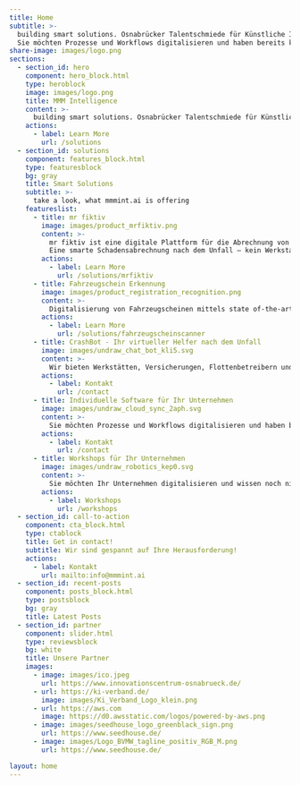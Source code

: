 ```yaml
---
title: Home
subtitle: >-
  building smart solutions. Osnabrücker Talentschmiede für Künstliche Intelligenz und Digitales.
  Sie möchten Prozesse und Workflows digitalisieren und haben bereits konkrete Ideen? Wir entwickeln gemeinsam mit Ihnen datenbasierte digitale Services. Maßgeschneiderte Innovationen. Sprechen Sie uns gerne für Ihr individuelles Produkt an.
share-image: images/logo.png
sections:
  - section_id: hero
    component: hero_block.html
    type: heroblock
    image: images/logo.png
    title: MMM Intelligence
    content: >-
      building smart solutions. Osnabrücker Talentschmiede für Künstliche Intelligenz und Digitales.
    actions:
      - label: Learn More
        url: /solutions
  - section_id: solutions
    component: features_block.html
    type: featuresblock
    bg: gray
    title: Smart Solutions
    subtitle: >-
      take a look, what mmmint.ai is offering
    featureslist:
      - title: mr fiktiv
        image: images/product_mrfiktiv.png
        content: >-
          mr fiktiv ist eine digitale Plattform für die Abrechnung von Versicherungsschäden nach einem Unfall.​
          Eine smarte Schadensabrechnung nach dem Unfall – kein Werkstattbesuch, keine Reparatur und dank dem Einsatz von KI schnelles Geld. ​
        actions:
          - label: Learn More
            url: /solutions/mrfiktiv
      - title: Fahrzeugschein Erkennung
        image: images/product_registration_recognition.png
        content: >-
          Digitalisierung von Fahrzeugscheinen mittels state of-the-art Object Detection und Optical Character Recognition (OCR). Durch Machine Learning zur automatisierten Anlage von Kundenfahrzeugen und Versicherungsfällen in Ihrem DMS. mmmint.ai virtualisiert den Fahrzeugschein sowohl für den Werkstattbesuch, Flottenbetreiber als auch Fuhrparkmanager.
        actions:
          - label: Learn More
            url: /solutions/fahrzeugscheinscanner
      - title: CrashBot - Ihr virtueller Helfer nach dem Unfall
        image: images/undraw_chat_bot_kli5.svg
        content: >-
          Wir bieten Werkstätten, Versicherungen, Flottenbetreibern und Fuhrparkmanagern einen auf KI trainierten Chatbot an. Die Antworten werden durch Deep Learning optimiert und geben dem Endkunden Sicherheit im Umgang mit dieser schwierigen Thematik. Unser CrashBot lernt gerade für seinen großen Auftritt - wenn Sie von Anfang dabei sein möchten, melden Sie sich gerne hier für unsere Updates an.
        actions:
          - label: Kontakt
            url: /contact
      - title: Individuelle Software für Ihr Unternehmen
        image: images/undraw_cloud_sync_2aph.svg
        content: >-
          Sie möchten Prozesse und Workflows digitalisieren und haben bereits konkrete Ideen? Wir entwickeln gemeinsam mit Ihnen datenbasierte digitale Services. Maßgeschneiderte Innovationen. Sprechen Sie uns gerne für Ihr individuelles Produkt an.
        actions:
          - label: Kontakt
            url: /contact
      - title: Workshops für Ihr Unternehmen
        image: images/undraw_robotics_kep0.svg
        content: >-
          Sie möchten Ihr Unternehmen digitalisieren und wissen noch nicht wie? Wir bieten eine Reihe von Workshops zum Thema digitaler Transformation. Von Multi-Cloud-Strategien über Machine Learning hin zur Monetarisierung Ihrer Datensätze. Sehen Sie sich unser Angebot an.
        actions:
          - label: Workshops
            url: /workshops
  - section_id: call-to-action
    component: cta_block.html
    type: ctablock
    title: Get in contact!
    subtitle: Wir sind gespannt auf Ihre Herausforderung!
    actions:
      - label: Kontakt
        url: mailto:info@mmmint.ai
  - section_id: recent-posts
    component: posts_block.html
    type: postsblock
    bg: gray
    title: Latest Posts
  - section_id: partner
    component: slider.html
    type: reviewsblock
    bg: white
    title: Unsere Partner
    images:
      - image: images/ico.jpeg
        url: https://www.innovationscentrum-osnabrueck.de/
      - url: https://ki-verband.de/
        image: images/Ki_Verband_Logo_klein.png
      - url: https://aws.com
        image: https://d0.awsstatic.com/logos/powered-by-aws.png
      - image: images/seedhouse_logo_greenblack_sign.png
        url: https://www.seedhouse.de/
      - image: images/Logo_BVMW_tagline_positiv_RGB_M.png
        url: https://www.seedhouse.de/

layout: home
---
```

